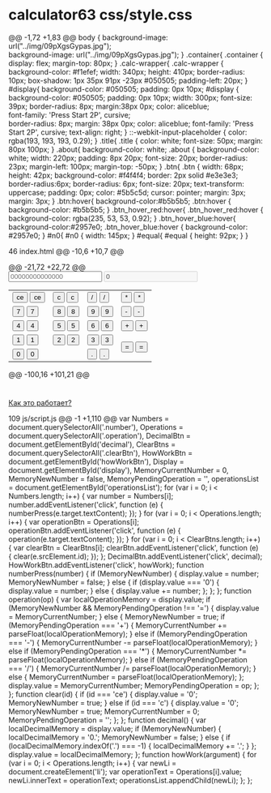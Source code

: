 # calculator63  css/style.css
@@ -1,72 +1,83 @@
 body {
    background-image: url("../img/09pXgsGypas.jpg");    
    background-image: url("../img/09pXgsGypas.jpg");
}
.container{
 .container {
    display: flex;
    margin-top: 80px;
}
.calc-wrapper{
 .calc-wrapper {
    background-color: #f1efef;
    width: 340px;
    height: 410px;
    border-radius: 10px;
    box-shadow: 1px 35px 91px -23px #050505;
    padding-left: 20px;
}
#display{
background-color: #050505;
   padding: 0px 10px;
 #display {
    background-color: #050505;
    padding: 0px 10px;
    width: 300px;
    font-size: 39px;
   border-radius: 8px;
    margin:38px 0px;
    color: aliceblue;  
    font-family: 'Press Start 2P', cursive;   
    border-radius: 8px;
    margin: 38px 0px;
    color: aliceblue;
    font-family: 'Press Start 2P', cursive;
    text-align: right;
}
 ::-webkit-input-placeholder {
    color: rgba(193, 193, 193, 0.29);
}
.title{
 .title {
    color: white;
    font-size: 50px;
    margin: 80px 100px;
}
.about{
background-color: white;
 .about {
    background-color: white;
    width: 220px;
    padding: 8px 20px;
    font-size: 20px;
    border-radius: 23px;
    margin-left: 100px;
    margin-top: -50px;
}
.btn{
 .btn {
    width: 68px;
    height: 42px;
    background-color: #f4f4f4;
    border: 2px solid #e3e3e3;
    border-radius:6px; 
    border-radius: 6px;
    font-size: 20px;
    text-transform: uppercase;
    padding: 0px;
    color: #5b5c5d;
    cursor: pointer;
    margin: 3px;      
    margin: 3px;
}
.btn:hover{
    background-color:#b5b5b5;
 .btn:hover {
    background-color: #b5b5b5;
}
.btn_hover_red:hover{
 .btn_hover_red:hover {
    background-color: rgba(235, 53, 53, 0.92);
}
.btn_hover_blue:hover{
    background-color:#2957e0;
 .btn_hover_blue:hover {
    background-color: #2957e0;
}
#n0{
 #n0 {
    width: 145px;
}
#equal{
 #equal {
    height: 92px;
} 
}
  
46  index.html
@@ -10,6 +10,7 @@
    <link href="/css/style.css" rel="stylesheet">
    <link href="https://fonts.googleapis.com/css?family=VT323" rel="stylesheet">
    <script src="js/script.js"></script> 
    
</head>
<body>
    <div class="wrapper">
@@ -21,72 +22,72 @@
                            <div class="calc-wrapper">
                                <div class="calc">
                                    <div class="page_display">
                                        <input type="text" id="display" name="" class="calc_display-input" placeholder="00000000000000">
                                        <input disabled type="text" value="0" id="display" class="calc_display-input" placeholder="00000000000000">
                                    </div>
                                    <div class="calc_buttons">
                                        <table class="calc_table">
                                            <tr class="calc_buttons-row">
                                                <td>
                                                    <button type="button" class="btn btn_default btn_hover_red">ce</button>
                                                    <button type="button" id="ce" class="clearBtn btn btn_default btn_hover_red">ce</button>
                                                </td>
                                                <td>
                                                    <button type="button" class="btn btn_default btn_hover_red">c</button>
                                                    <button type="button" id="c" class="clearBtn btn btn_default btn_hover_red">c</button>
                                                </td>
                                                <td>
                                                    <button type="button" class="btn btn_default btn_hover_blue">/</button>
                                                    <button type="button" value="Деление" class="operation btn btn_default btn_hover_blue">/</button>
                                                </td>
                                                <td>
                                                    <button type="button" class="btn btn_default btn_hover_blue">*</button>
                                                    <button type="button" value="Умножение" class="operation btn btn_default btn_hover_blue">*</button>
                                                </td>
                                            </tr>
                                            <tr class="calc_buttons-row">
                                                <td>
                                                    <button type="button" class="btn btn_default ">7</button>
                                                    <button type="button" class="number btn btn_default ">7</button>
                                                </td>
                                                <td>
                                                    <button type="button" class="btn btn_default ">8</button>
                                                    <button type="button" class="number btn btn_default ">8</button>
                                                </td>
                                                <td>
                                                    <button type="button" class="btn btn_default ">9</button>
                                                    <button type="button" class="number btn btn_default ">9</button>
                                                </td>
                                                <td>
                                                    <button type="button" class="btn btn_default btn_hover_blue">-</button>
                                                    <button type="button" value="Вычитание" class="operation btn btn_default btn_hover_blue">-</button>
                                                </td>
                                            </tr>
                                            <tr class="calc_buttons-row">
                                                <td>
                                                    <button type="button" class="btn btn_default ">4</button>
                                                    <button type="button" class="number btn btn_default ">4</button>
                                                </td>
                                                <td>
                                                    <button type="button"class="btn btn_default ">5</button>
                                                    <button type="button"class="number btn btn_default ">5</button>
                                                </td>
                                                <td>
                                                    <button type="button" class="btn btn_default ">6</button>
                                                    <button type="button" class="number btn btn_default ">6</button>
                                                </td>
                                                <td>
                                                    <button type="button" class="btn btn_default btn_hover_blue">+</button>
                                                    <button type="button" value="Сложение" class="operation btn btn_default btn_hover_blue">+</button>
                                                </td>
                                            </tr>
                                            <tr class="calc_buttons-row">
                                                <td>
                                                    <button type="button" class="btn btn_default ">1</button>
                                                    <button type="button" class="number btn btn_default ">1</button>
                                                </td>
                                                <td>
                                                    <button type="button" class="btn btn_default ">2</button>
                                                    <button type="button" class="number btn btn_default ">2</button>
                                                </td>
                                                <td>
                                                    <button type="button" class="btn btn_default ">3</button>
                                                    <button type="button" class="number btn btn_default ">3</button>
                                                </td>
                                                <td rowspan="2">
                                                    <button type="button" id="equal" class="btn btn_default btn_hover_blue">=</button>
                                                    <button type="button" value="Результат" id="equal" class="operation btn btn_default btn_hover_blue">=</button>
                                                </td>
                                            </tr>
                                            <tr class="calc_buttons-row">
                                                <td colspan="2">
                                                    <button type="button" id="n0" class="btn btn_default btn_long">0</button>
                                                    <button type="button" id="n0" class="number btn btn_default btn_long">0</button>
                                                </td>
                                                <td>
                                                    <button type="button" class="btn btn_default ">.</button>
                                                    <button type="button" class="btn btn_default " id="decimal">.</button>
                                                </td>
                                            </tr>
                                        </table>
@@ -100,16 +101,21 @@ <h1 class="title">
                            </h1>
                            <div class="about">
                                <div class="about_btn">
                                    <a href="#" class="about_btn-link">
                                    <a href="#" id="howWorkBtn" class="about_btn-link">
                                    Как это работает?
                                </a>
                                </div>
                                <div>
                                    <ul id="operationsList">
                                    </ul>
                                </div>
                            </div>
                        </div>
                    </div>
                </main>
            </div>
        </div>
    </div>
    <script src="js/script.js"></script>
</body>
</html>
  
109  js/script.js
@@ -1 +1,110 @@
var Numbers = document.querySelectorAll('.number'),
    Operations = document.querySelectorAll('.operation'),
    DecimalBtn = document.getElementById('decimal'),
    ClearBtns = document.querySelectorAll('.clearBtn'),
    HowWorkBtn = document.getElementById('howWorkBtn'),
    Display = document.getElementById('display'),
    MemoryCurrentNumber = 0,
    MemoryNewNumber = false,
    MemoryPendingOperation = '',
    operationsList = document.getElementById('operationsList');
 for (var i = 0; i < Numbers.length; i++) {
    var number = Numbers[i];
    number.addEventListener('click', function (e) {
        numberPress(e.target.textContent);
    });
}
 for (var i = 0; i < Operations.length; i++) {
    var operationBtn = Operations[i];
    operationBtn.addEventListener('click', function (e) {
        operation(e.target.textContent);
    });
}
 for (var i = 0; i < ClearBtns.length; i++) {
    var clearBtn = ClearBtns[i];
    clearBtn.addEventListener('click', function (e) {
        clear(e.srcElement.id);
    });
};
 DecimalBtn.addEventListener('click', decimal);
 HowWorkBtn.addEventListener('click', howWork);
 function numberPress(number) {
    if (MemoryNewNumber) {
        display.value = number;
        MemoryNewNumber = false;
    } else {
        if (display.value === '0') {
            display.value = number;
        } else {
            display.value += number;
        };
    };
};
 function operation(op) {
    var localOperationMemory = display.value;
    if (MemoryNewNumber && MemoryPendingOperation !== '=') {
        display.value = MemoryCurrentNumber;
    } else {
        MemoryNewNumber = true;
        if (MemoryPendingOperation === '+') {
            MemoryCurrentNumber += parseFloat(localOperationMemory);
        } else if (MemoryPendingOperation === '-') {
            MemoryCurrentNumber -= parseFloat(localOperationMemory);
        } else if (MemoryPendingOperation === '*') {
            MemoryCurrentNumber *= parseFloat(localOperationMemory);
        } else if (MemoryPendingOperation === '/') {
            MemoryCurrentNumber /= parseFloat(localOperationMemory);
        } else {
            MemoryCurrentNumber = parseFloat(localOperationMemory);
        };
        display.value = MemoryCurrentNumber;
        MemoryPendingOperation = op;
    };
};
 function clear(id) {
    if (id === 'ce') {
        display.value = '0';
        MemoryNewNumber = true;
    } else if (id === 'c') {
        display.value = '0';
        MemoryNewNumber = true;
        MemoryCurrentNumber = 0;
        MemoryPendingOperation = '';
    };
};
 function decimal() {
    var localDecimalMemory = display.value;
     if (MemoryNewNumber) {
        localDecimalMemory = '0.';
        MemoryNewNumber = false;
    } else {
        if (localDecimalMemory.indexOf('.') === -1) {
            localDecimalMemory += '.';
        }
    };
    display.value = localDecimalMemory;
};
 function howWork(argument) {
    for (var i = 0; i < Operations.length; i++) {
        var newLi = document.createElement('li');
        var operationText = Operations[i].value;
        newLi.innerText = operationText;
        operationsList.appendChild(newLi);
    };
};
